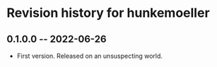 # Revision history for hunkemoeller

## 0.1.0.0 -- 2022-06-26

* First version. Released on an unsuspecting world.

